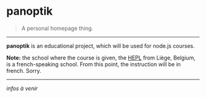# panoptik

> A personal homepage thing.

* * *

**panoptik** is an educational project, which will be used for node.js courses.

**Note:** the school where the course is given, the [HEPL](http://www.provincedeliege.be/hauteecole) from Liège, Belgium, is a french-speaking school. From this point, the instruction will be in french. Sorry.

* * *

_infos à venir_
